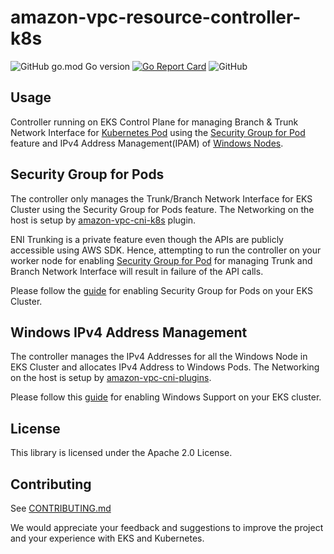 # amazon-vpc-resource-controller-k8s

![GitHub go.mod Go version](https://img.shields.io/github/go-mod/go-version/aws/amazon-vpc-resource-controller-k8s)
[![Go Report Card](https://goreportcard.com/badge/github.com/aws/amazon-vpc-resource-controller-k8s)](https://goreportcard.com/report/github.com/aws/amazon-vpc-resource-controller-k8s)
![GitHub](https://img.shields.io/github/license/aws/amazon-vpc-resource-controller-k8s?style=flat)

## Usage

Controller running on EKS Control Plane for managing Branch & Trunk Network Interface for [Kubernetes Pod](https://kubernetes.io/docs/concepts/workloads/pods/) using the [Security Group for Pod](https://docs.aws.amazon.com/eks/latest/userguide/security-groups-for-pods.html) feature and IPv4 Address Management(IPAM) of [Windows Nodes](https://docs.aws.amazon.com/eks/latest/userguide/windows-support.html).

## Security Group for Pods

The controller only manages the Trunk/Branch Network Interface for EKS Cluster using the Security Group for Pods feature. The Networking on the host is setup by [amazon-vpc-cni-k8s](https://github.com/aws/amazon-vpc-cni-k8s) plugin.

ENI Trunking is a private feature even though the APIs are publicly accessible using AWS SDK. Hence, attempting to run the controller on your worker node for enabling [Security Group for Pod](https://docs.aws.amazon.com/eks/latest/userguide/security-groups-for-pods.html) for managing Trunk and Branch Network Interface will result in failure of the API calls.

Please follow the [guide](https://docs.aws.amazon.com/eks/latest/userguide/security-groups-for-pods.html) for enabling Security Group for Pods on your EKS Cluster. 

## Windows IPv4 Address Management

The controller manages the IPv4 Addresses for all the Windows Node in EKS Cluster and allocates IPv4 Address to Windows Pods. The Networking on the host is setup by [amazon-vpc-cni-plugins](https://github.com/aws/amazon-vpc-cni-plugins).

Please follow this [guide](https://docs.aws.amazon.com/eks/latest/userguide/windows-support.html) for enabling Windows Support on your EKS cluster.

## License

This library is licensed under the Apache 2.0 License. 

## Contributing

See [CONTRIBUTING.md](./CONTRIBUTING.md)

We would appreciate your feedback and suggestions to improve the project and your experience with EKS and Kubernetes.
